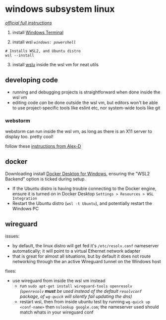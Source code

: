 # windows subsystem linux

_[official full instructions](https://docs.microsoft.com/en-us/windows/wsl/install)_

1. install [Windows Terminal](https://docs.microsoft.com/en-us/windows/terminal/get-started)

2. install wsl
_`windows: powershell`_  
```shell
# Installs WSL2, and Ubuntu distro
wsl --install
```

3. install [wslu](https://github.com/wslutilities/wslu) inside the wsl vm for neat utils

## developing code

* running and debugging projects is straightforward when done inside the wsl vm
* editing code _can_ be done outside the wsl vm, but editors won't be able to use project-specific tools like eslint etc, nor system-wide tools like git

### webstorm

webstorm can run inside the wsl vm, as long as there is an X11 server to display too. pretty cool!

follow these [instructions from Alex-D](https://github.com/Alex-D/dotfiles#install-intellij-idea)

## docker

Downloading install [Docker Desktop for Windows](https://hub.docker.com/editions/community/docker-ce-desktop-windows/), ensuring the "WSL2 Backend" option is ticked during setup.

* If the Ubuntu distro is having trouble connecting to the Docker engine, ensure it is turned on in Docker Desktop `Settings > Resources > WSL Integration`
* Restart the Ubuntu distro (`wsl -t Ubuntu`), and potentially restart the Windows PC

## wireguard

issues:
* by default, the linux distro will get fed it's `/etc/resolv.conf` nameserver automatically; it will point to a virtual Ethernet network adapter
* that is great for almost all situations, but by default it does not route networking through the an active Wireguard tunnel on the Windows host

fixes:
* use wireguard from inside the wsl vm instead
  * run `sudo apt-get install wireguard-tools openresolv`  
    _(`openresolv` **must** be used instead of the default `resolvconf` package, of `wg-quick` will silently fail updating the dns)_
  * restart wsl, then from inside ubuntu test by running `wg-quick up <conf-name>` then `nslookup google.com`; the nameserver used should match whats in your wireguard conf